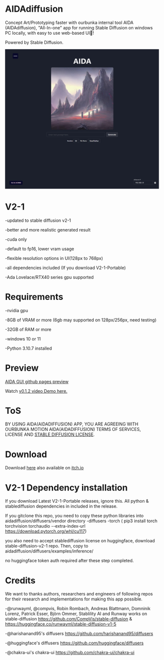 # AIDAdiffusion
Concept Art/Prototyping faster with ourbunka internal tool AIDA (AIDAdiffusion), "All-In-one" app for running Stable Diffusion on windows PC locally, with easy to use web-based UI🎉!

Powered by Stable Diffusion.

<img src="https://github.com/ourbunka/aidadiffusion/blob/main/AIDA.PNG?raw=true">

# V2-1 
  -updated to stable diffusion v2-1
  
  -better and more realistic generated result
  
  -cuda only
  
  -default to fp16, lower vram usage
  
  -flexible resolution options in UI(128px to 768px)
  
  -all dependencies included (If you download V2-1-Portable)
  
  -Ada Lovelace/RTX40 series gpu supported

# Requirements

-nvidia gpu

-8GB of VRAM or more (6gb may supported on 128px/256px, need testing)

-32GB of RAM or more 

-windows 10 or 11

-Python 3.10.7 installed

# Preview

[AIDA GUI github pages preview](https://ourbunka.github.io/aidadiffusion)

Watch [v0.1.2 video Demo here.](https://www.youtube.com/watch?v=1lm7o4PX-rI)


# ToS
BY USING AIDA(AIDADIFFUSION) APP, YOU ARE AGREEING WITH OURBUNKA MOTION AIDA(AIDADIFFUSION) TERMS OF SERVICES, LICENSE AND
[STABLE DIFFUSION LICENSE](https://huggingface.co/spaces/CompVis/stable-diffusion-license).

# Download
Download [here](https://drive.google.com/file/d/1yhdYxE57lHIB5-N-gQKv_Z9e_Yj2G4dw/view?usp=share_link)
also available on [itch.io](https://ourbunka.itch.io/aida)

# V2-1 Dependency installation
If you download Latest V2-1-Portable releases, ignore this. All python & stablediffusion dependencies in included in the release.

If you gitclone this repo, you need to copy these python libraries into aidadiffusion/diffusers/vendor directory
-diffusers
-torch ( pip3 install torch torchvision torchaudio --extra-index-url https://download.pytorch.org/whl/cu117)


you also need to accept stablediffusion license on huggingface, download stable-diffusion-v2-1 repo. Then, copy to aidadiffusion/diffusers/examples/inference/


no huggingface token auth required after these step completed.


# Credits
We want to thanks authors, researchers and engineers of following repos for their research and implementations for making this app possible.

-@runwayml, @compvis, Robin Rombach, Andreas Blattmann, Domninik Lorenz, Patrick Esser, Björn Ommer, Stablility AI and Runway works on stable-diffusion https://github.com/CompVis/stable-diffusion & https://huggingface.co/runwayml/stable-diffusion-v1-5

-@harishanand95's diffusers https://github.com/harishanand95/diffusers

-@huggingface's diffusers https://github.com/huggingface/diffusers

-@chakra-ui's chakra-ui https://github.com/chakra-ui/chakra-ui

